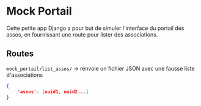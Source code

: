 # Mock Portail

Cette petite app Django a pour but de simuler l'interface du portail des assos, en fournissant une route pour lister des associations.

## Routes

`mock_portail/list_assos/` -> renvoie un fichier JSON avec une fausse liste d'associations 

```json
{
	'assos': [uuid1, uuid2...]
}
```
